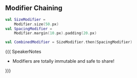 ---
---

## Modifier Chaining

```kotlin 1,3,6
val SizeModifier =
    Modifier.size(50.px)
val SpacingModifier =
    Modifier.margin(10.px).padding(20.px)

val CombinedModifier = SizeModifier.then(SpacingModifier)
```

{{{ SpeakerNotes

* Modifiers are totally immutable and safe to share! 

}}}
